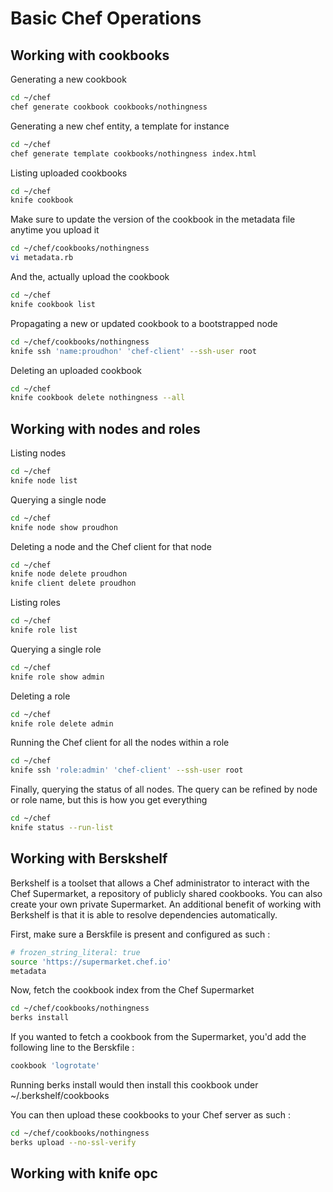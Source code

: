 # Basic Chef Operations

## Working with cookbooks

Generating a new cookbook

```bash
cd ~/chef
chef generate cookbook cookbooks/nothingness
```

Generating a new chef entity, a template for instance

```bash
cd ~/chef
chef generate template cookbooks/nothingness index.html
```

Listing uploaded cookbooks

```bash
cd ~/chef
knife cookbook
```

Make sure to update the version of the cookbook in the metadata file anytime you upload it

```bash
cd ~/chef/cookbooks/nothingness
vi metadata.rb
```

And the, actually upload the cookbook

```bash
cd ~/chef
knife cookbook list
```

Propagating a new or updated cookbook to a bootstrapped node

```bash
cd ~/chef/cookbooks/nothingness
knife ssh 'name:proudhon' 'chef-client' --ssh-user root
```

Deleting an uploaded cookbook

```bash
cd ~/chef
knife cookbook delete nothingness --all
```

## Working with nodes and roles

Listing nodes

```bash
cd ~/chef
knife node list
```

Querying a single node

```bash
cd ~/chef
knife node show proudhon
```

Deleting a node and the Chef client for that node

```bash
cd ~/chef
knife node delete proudhon
knife client delete proudhon
```
Listing roles

```bash
cd ~/chef
knife role list
```
Querying a single role

```bash
cd ~/chef
knife role show admin
```

Deleting a role

```bash
cd ~/chef
knife role delete admin
```

Running the Chef client for all the nodes within a role

```bash
cd ~/chef
knife ssh 'role:admin' 'chef-client' --ssh-user root
```

Finally, querying the status of all nodes. The query can be refined by node or role name, but this is how you get everything

```bash
cd ~/chef
knife status --run-list
```

## Working with Berskshelf

Berkshelf is a toolset that allows a Chef administrator to interact with the Chef Supermarket, a repository of publicly shared cookbooks.
You can also create your own private Supermarket. An additional benefit of working with Berkshelf is that it is able to resolve dependencies automatically.

First, make sure a Berskfile is present and configured as such :

```bash
# frozen_string_literal: true
source 'https://supermarket.chef.io'
metadata
```

Now, fetch the cookbook index from the Chef Supermarket

```bash
cd ~/chef/cookbooks/nothingness
berks install
```

If you wanted to fetch a cookbook from the Supermarket, you'd add the following line to the Berskfile :

```bash
cookbook 'logrotate'
```

Running berks install would then install this cookbook under ~/.berkshelf/cookbooks

You can then upload these cookbooks to your Chef server as such :

```bash
cd ~/chef/cookbooks/nothingness
berks upload --no-ssl-verify
```

## Working with knife opc
